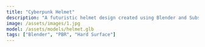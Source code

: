 ```yaml
---
title: "Cyberpunk Helmet"
description: "A futuristic helmet design created using Blender and Substance Painter."
image: /assets/images/1.jpg
model: /assets/models/helmet.glb
tags: ["Blender", "PBR", "Hard Surface"]
---
```

